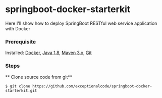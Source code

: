 # springboot-docker-starterkit

Here I'll show how to deploy SpringBoot RESTful web service application with Docker

### Prerequisite
Installed: [Docker](https://www.docker.com/), [Java 1.8](https://www.oracle.com/technetwork/java/javase/overview/index.html), [Maven 3.x](https://maven.apache.org/install.html), [Git](https://www.digitalocean.com/community/tutorials/how-to-contribute-to-open-source-getting-started-with-git)

### Steps
** Clone source code from git**
```
$ git clone https://github.com/exceptionalcode/springboot-docker-starterkit.git
```
